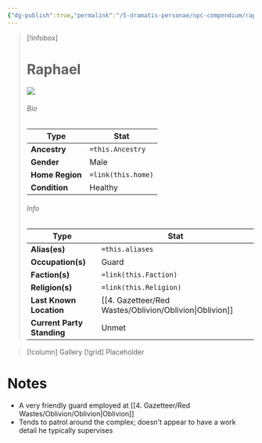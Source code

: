 ```yaml
---
{"dg-publish":true,"permalink":"/5-dramatis-personae/npc-compendium/raphael/","noteIcon":""}
---
```



> [!infobox]
> # Raphael
> ![](https://i.imgur.com/sYAlVEE.jpeg)
> ###### Bio
> Type |  Stat |
> ---|---|
> **Ancestry** | `=this.Ancestry` |
> **Gender** | Male |
> **Home Region** | `=link(this.home)` |
> **Condition** | Healthy |
> ###### Info
> Type |  Stat |
> ---|---|
> **Alias(es)** | `=this.aliases` |
> **Occupation(s)** | Guard |
> **Faction(s)** | `=link(this.Faction)` |
> **Religion(s)** | `=link(this.Religion)` |
> **Last Known Location** | [[4. Gazetteer/Red Wastes/Oblivion/Oblivion\|Oblivion]] |
> **Current Party Standing** | Unmet |

> [!column] Gallery 
> [!grid] 
> Placeholder

# Notes

- A very friendly guard employed at [[4. Gazetteer/Red Wastes/Oblivion/Oblivion\|Oblivion]]
- Tends to patrol around the complex; doesn't appear to have a work detail he typically supervises  

